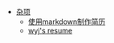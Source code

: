 * [杂项](./readme.md)
    * [使用markdown制作简历](./make_resume/make_resume.md)
    * [wyj's resume](./make_resume/resume.md)
